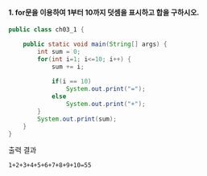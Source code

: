 #### 1. for문을 이용하여 1부터 10까지 덧셈을 표시하고 합을 구하시오.

```java
public class ch03_1 {

	public static void main(String[] args) {
		int sum = 0;
		for(int i=1; i<=10; i++) {
			sum += i;
			
			if(i == 10)
				System.out.print("=");
			else
				System.out.print("+");
		}
		System.out.print(sum);
	}
}
```
출력 결과
```
1+2+3+4+5+6+7+8+9+10=55
```
